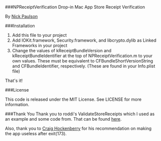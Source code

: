 ###NPReceiptVerification
Drop-in Mac App Store Receipt Verification

By [Nick Paulson](http://twitter.com/nckplsn)

###Installation
1. Add this file to your project
2. Add IOKit.framework, Security.framework, and libcrypto.dylib as Linked Frameworks in your project
3. Change the values of kReceiptBundleVersion and kReceiptBundleIdentifier at the top of NPReceiptVerification.m to your own values.
	These must be equivalent to CFBundleShortVersionString and CFBundleIdentifier, respectively. (These are found in your Info.plist file)

That's it!

###License

This code is released under the MIT License.  See LICENSE for more information.

###Thank You
Thank you to roddi's ValidateStoreReceipts which I used as an example and some code from.
That can be found [here](https://github.com/roddi/ValidateStoreReceipt).

Also, thank you to [Craig Hockenberry](http://twitter.com/chockenberry/status/26058093435559936) for his recommendation on making the app useless after exit(173).